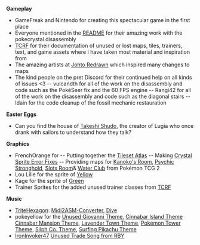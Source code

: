 **Gameplay**

- GameFreak and Nintendo for creating this spectacular game in the first place
- Everyone mentioned in the [README](/README.md) for their amazing work with the pokecrystal disassembly
- [TCRF](https://tcrf.net/) for their documentation of unused or lost maps, tiles, trainers, text, and game assets where I have taken most material and inspiration from
- The amazing artists at [Johto Redrawn](https://retroredrawn.com/johto/) which inspired many changes to maps
- The kind people on the pret Discord for their continued help on all kinds of issues <3
  -- vulcandth for all of the work on the disassembly and code such as the PokéSeer fix and the 60 FPS engine
  -- Rangi42 for all of the work on the disassembly and code such as the diagonal stairs
  -- Idain for the code cleanup of the fossil mechanic restauration

**Easter Eggs**
- Can you find the house of [Takeshi Shudo](https://lavacutcontent.com/takeshi-shudo-ending-pokemon/), the creator of Lugia who once drank with sailors to understand how they talk?

**Graphics**
- FrenchOrange for
  -- Putting together the [Tileset Atlas](https://www.deviantart.com/frenchorange/art/Pokemon-Generation-I-and-II-Tile-Atlas-948667086)
  -- Making [Crystal Sprite Error Fixes](https://www.deviantart.com/frenchorange/art/Pokemon-Crystal-Sprite-Errors-918359380)
  -- Providing maps for [Kanoko's Room](https://www.spriters-resource.com/game_boy_gbc/pokemontradingcardgame2/sheet/198826/), [Psychic Stronghold](https://www.spriters-resource.com/game_boy_gbc/pokemontradingcardgame2/sheet/198768/), [Slots Room](https://www.spriters-resource.com/game_boy_gbc/pokemontradingcardgame2/sheet/138703/)& [Water Club](https://www.spriters-resource.com/game_boy_gbc/pokemontradingcardgame2/sheet/185937/) from Pokémon TCG 2
- Lou Lilie for the sprite of [Yellow](https://www.deviantart.com/loulilie/gallery/38635722/pokemon-sprites)
- Kage for the sprite of [Green](https://www.pokecommunity.com/showthread.php?p=7050285)
- Trainer Sprites for the added unused trainer classes from [TCRF](https://tcrf.net/Proto:Pok%C3%A9mon_Gold_and_Silver/Spaceworld_1999_Demo/Graphic_Differences#Trainer_Sprites)

**Music**
- [TriteHexagon](https://github.com/TriteHexagon/Trite_ASM_Repository): [Midi2ASM-Converter](https://github.com/TriteHexagon/Midi2ASM-Converter), [Dive](https://github.com/TriteHexagon/Trite_ASM_Repository/blob/main/normal/dive.asm)
- pokeyellow for the [Unused Giovanni Theme](https://github.com/pret/pokeyellow/blob/master/audio/music/yellowunusedsong.asm), [Cinnabar Island Theme](https://github.com/pret/pokeyellow/blob/master/audio/music/cinnabar.asm) [Cinnabar Mansion Theme](https://github.com/pret/pokeyellow/blob/master/audio/music/cinnabarmansion.asm), [Lavender Town Theme](https://github.com/pret/pokeyellow/blob/master/audio/music/lavender.asm), [Pokémon Tower Theme](https://github.com/pret/pokeyellow/blob/master/audio/music/pokemontower.asm), [Silph Co. Theme](https://github.com/pret/pokeyellow/blob/master/audio/music/silphco.asm), [Surfing Pikachu Theme](https://github.com/pret/pokeyellow/blob/master/audio/music/surfingpikachu.asm)
- [IronInvoker47](https://drive.google.com/drive/folders/1Fdu5bzncseEciv4_7t4Xoxl-ApOf4Ej6) [Unused Trade Song from RBY](https://tcrf.net/Pok%C3%A9mon_Red_and_Blue#Unused_Song)